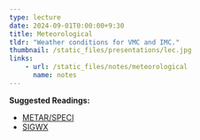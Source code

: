 ```yaml
---
type: lecture
date: 2024-09-01T0:00:00+9:30
title: Meteorological
tldr: "Weather conditions for VMC and IMC."
thumbnail: /static_files/presentations/lec.jpg
links: 
    - url: /static_files/notes/meteorological
      name: notes
---
```

**Suggested Readings:**
- [METAR/SPECI](http://www.bom.gov.au/aviation/observations/metar-speci)
- [SIGWX](http://www.bom.gov.au/aviation/charts/sigwx)

